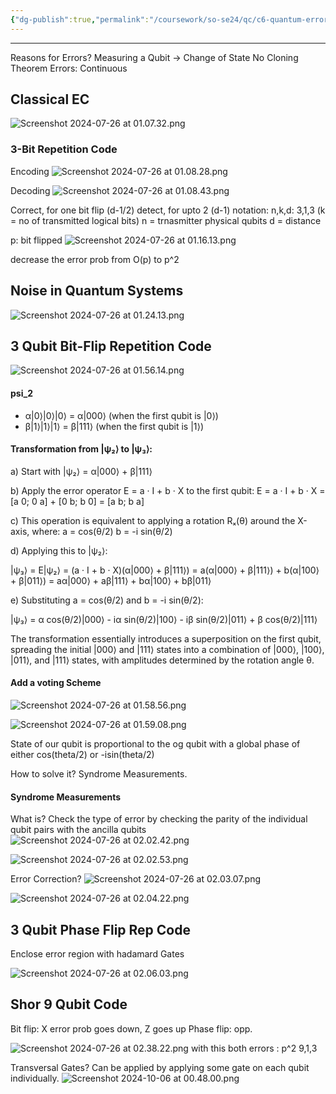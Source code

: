 ```yaml
---
{"dg-publish":true,"permalink":"/coursework/so-se24/qc/c6-quantum-error-correction/","noteIcon":""}
---
```


---

Reasons for Errors? 
	Measuring a Qubit -> Change of State
	No Cloning Theorem
	Errors: Continuous

## Classical EC
![Screenshot 2024-07-26 at 01.07.32.png](/img/user/Attachments/Screenshot%202024-07-26%20at%2001.07.32.png)

### 3-Bit Repetition Code
Encoding
![Screenshot 2024-07-26 at 01.08.28.png](/img/user/Attachments/Screenshot%202024-07-26%20at%2001.08.28.png)


Decoding
![Screenshot 2024-07-26 at 01.08.43.png](/img/user/Attachments/Screenshot%202024-07-26%20at%2001.08.43.png)


Correct, for one bit flip (d-1/2)
detect, for upto 2 (d-1)
notation: n,k,d: 3,1,3 (k = no of transmitted logical bits)
n = trnasmitter physical qubits
d = distance 

p: bit flipped
![Screenshot 2024-07-26 at 01.16.13.png](/img/user/Attachments/Screenshot%202024-07-26%20at%2001.16.13.png)

decrease the error prob from O(p) to p^2

## Noise in Quantum Systems


![Screenshot 2024-07-26 at 01.24.13.png](/img/user/Attachments/Screenshot%202024-07-26%20at%2001.24.13.png)



## 3 Qubit Bit-Flip Repetition Code

![Screenshot 2024-07-26 at 01.56.14.png](/img/user/Attachments/Screenshot%202024-07-26%20at%2001.56.14.png)

#### psi_2
- α|0⟩|0⟩|0⟩ = α|000⟩ (when the first qubit is |0⟩)
- β|1⟩|1⟩|1⟩ = β|111⟩ (when the first qubit is |1⟩)


#### Transformation from |ψ₂⟩ to |ψ₃⟩:
a) Start with |ψ₂⟩ = α|000⟩ + β|111⟩

b) Apply the error operator E = a · I + b · X to the first qubit: E = a · I + b · X = [a 0; 0 a] + [0 b; b 0] = [a b; b a]

c) This operation is equivalent to applying a rotation Rₓ(θ) around the X-axis, where: a = cos(θ/2) b = -i sin(θ/2)

d) Applying this to |ψ₂⟩:

|ψ₃⟩ = E|ψ₂⟩ = (a · I + b · X)(α|000⟩ + β|111⟩) = a(α|000⟩ + β|111⟩) + b(α|100⟩ + β|011⟩) = aα|000⟩ + aβ|111⟩ + bα|100⟩ + bβ|011⟩

e) Substituting a = cos(θ/2) and b = -i sin(θ/2):

|ψ₃⟩ = α cos(θ/2)|000⟩ - iα sin(θ/2)|100⟩ - iβ sin(θ/2)|011⟩ + β cos(θ/2)|111⟩


The transformation essentially introduces a superposition on the first qubit, spreading the initial |000⟩ and |111⟩ states into a combination of |000⟩, |100⟩, |011⟩, and |111⟩ states, with amplitudes determined by the rotation angle θ.


#### Add a voting Scheme


![Screenshot 2024-07-26 at 01.58.56.png](/img/user/Attachments/Screenshot%202024-07-26%20at%2001.58.56.png)


![Screenshot 2024-07-26 at 01.59.08.png](/img/user/Attachments/Screenshot%202024-07-26%20at%2001.59.08.png)


State of our qubit is proportional to the og qubit with a global phase of either cos(theta/2) or        -isin(theta/2) 

How to solve it? Syndrome Measurements. 


#### Syndrome Measurements

What is? 
Check the type of error by checking the parity of the individual qubit pairs with the ancilla qubits
![Screenshot 2024-07-26 at 02.02.42.png](/img/user/Attachments/Screenshot%202024-07-26%20at%2002.02.42.png)


![Screenshot 2024-07-26 at 02.02.53.png](/img/user/Attachments/Screenshot%202024-07-26%20at%2002.02.53.png)


Error Correction? 
![Screenshot 2024-07-26 at 02.03.07.png](/img/user/Attachments/Screenshot%202024-07-26%20at%2002.03.07.png)

![Screenshot 2024-07-26 at 02.04.22.png](/img/user/Attachments/Screenshot%202024-07-26%20at%2002.04.22.png)




## 3 Qubit Phase Flip Rep Code

Enclose error region with hadamard Gates

![Screenshot 2024-07-26 at 02.06.03.png](/img/user/Attachments/Screenshot%202024-07-26%20at%2002.06.03.png)


## Shor 9 Qubit Code

Bit flip: X error prob goes down, Z goes up
Phase flip: opp.

![Screenshot 2024-07-26 at 02.38.22.png](/img/user/Attachments/Screenshot%202024-07-26%20at%2002.38.22.png)
with this both errors : p^2
9,1,3

Transversal Gates? 
Can be applied by applying some gate on each qubit individually. 
![Screenshot 2024-10-06 at 00.48.00.png](/img/user/Attachments/Screenshot%202024-10-06%20at%2000.48.00.png)
